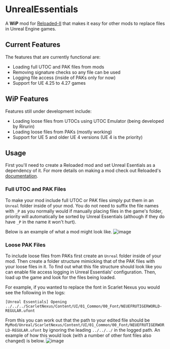 # UnrealEssentials
A **WiP** mod for [Reloaded-II](https://reloaded-project.github.io/Reloaded-II/) that makes it easy for other mods to replace files in Unreal Engine games.

## Current Features
The features that are currently functional are: 
- Loading full UTOC and PAK files from mods
- Removing signature checks so any file can be used
- Logging file access (inside of PAKs only for now)
- Support for UE 4.25 to 4.27 games

## WiP Features
Features still under development include:
- Loading loose files from UTOCs using UTOC Emulator (being developed by Rirurin)
- Loading loose files from PAKs (mostly working)
- Support for UE 5 and older UE 4 versions (UE 4 is the priority)

## Usage
First you'll need to create a Reloaded mod and set Unreal Esentials as a dependency of it. For more details on making a mod check out Reloaded's [documentation](https://reloaded-project.github.io/Reloaded-II/CreatingMods/).

### Full UTOC and PAK Files
To make your mod include full UTOC or PAK files simply put them in an `Unreal` folder inside of your mod. You do not need to suffix the file names with `_P` as you normally would if manually placing files in the game's folder, priority will automatically be sorted by Unreal Essentials (although if they do have `_P` in the name it won't hurt).

Below is an example of what a mod might look like. 
![image](https://github.com/AnimatedSwine37/UnrealEssentials/assets/24914353/75e96214-fefc-4138-a718-220dbedcc412)

### Loose PAK Files
To include loose files from PAKs first create an `Unreal` folder inside of your mod. Then create a folder structure mimicking that of the PAK files with your loose files in it. 
To find out what this file structure should look like you can enable file access logging in Unreal Essentials' configuration. Then, load up the game and look for the files being loaded.

For example, if you wanted to replace the font in Scarlet Nexus you would see the following in the logs:
```
[Unreal Essentials] Opening ../../../ScarletNexus/Content/UI/01_Common/00_Font/NEUEFRUTIGERWORLD-REGULAR.ufont
```
From this you can work out that the path to your edited file should be `MyMod/Unreal/ScarletNexus/Content/UI/01_Common/00_Font/NEUEFRUTIGERWORLD-REGULAR.ufont` by ignoring the leading `../../../` in the logged path. An example of how this would look (with a number of other font files also changed) is below.
![image](https://github.com/AnimatedSwine37/UnrealEssentials/assets/24914353/20c3fccd-d2bd-4fc3-8f5e-e1515e740e4c)
